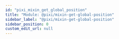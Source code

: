 ```yaml
---
id: "pixi_mixin_get_global_position"
title: "Module: @pixi/mixin-get-global-position"
sidebar_label: "@pixi/mixin-get-global-position"
sidebar_position: 0
custom_edit_url: null
---
```


